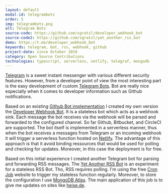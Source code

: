 ```yaml
---
layout: default
modal-id: telegrambots
order: 5
img: telegrambots.png
alt: Telegram Bots
source-code: https://github.com/sgratzl/developer_webhook_bot
source-code2: https://github.com/sgratzl/yet_another_rss_bot
demo: https://t.me/developer_webhook_bot
keywords: telegram, bot, rss, webhook, github
project-date: since October 2019
category: Open Source Contributions
technologies: typescript, serverless, netlify, telegraf, mongodb
---
```


[Telegram](https://telegram.org/) is a sweet instant messenger with various different security features. However, from a developer point of view the most interesting part is the easy development of custom [Telegram Bots](https://core.telegram.org/bots). Bot are really nice especially when it comes to developer information such as Github notifications. 

Based on an existing [Github Bot implementation](https://t.me/githubrevisedbot) I created my own version the [Developer Webhook Bot](https://github.com/sgratzl/developer_webhook_bot). It is a stateless bot which acts as a webhook sink. Each message the bot receives via the webhook will be parsed and forwarded to the configured channel. So far Github, Bitbucket, and CircleCI are supported. The bot itself is implemented in a serverless manner, thus when the bot receives a messages from Telegram or an incoming webhook it will trigger a serverless function hosted on [Netlify](https://docs.netlify.com/functions/build-with-javascript/). The advantage of this approach is that it avoid binding ressources that would be used for polling and checking for updates. Moreover, in this case the deployment is for free. 

Based on this initial experience I created another Telegram bot for parsing and forwarding RSS messages. The [Yet Another RSS Bot](https://github.com/sgratzl/yet_another_rss_bot) is an experiment for a stateless RSS Bot. Tho, RSS requires polling. I'm using the free [Cron Job](https://cron-job.org/en/) website to trigger my stateless function regularly. Moreover, to store the configuration I use [MongoDB Atlas](https://www.mongodb.com/cloud/atlas). The main application of this job is to give me updates on sites like [heise.de](https://heise.de/).